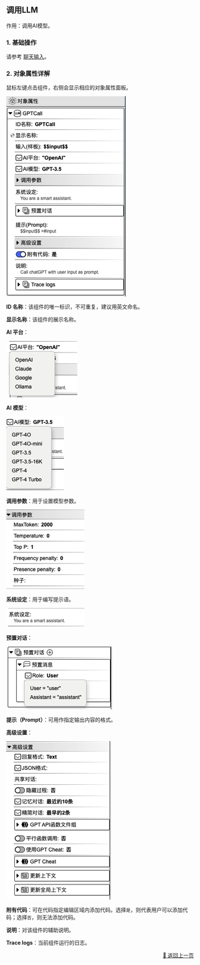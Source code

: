 ## 调用LLM

作用：调用AI模型。

### 1. 基础操作

请参考 [聊天输入](./user_chat-zh_CN.md)。

### 2. 对象属性详解

鼠标左键点击组件，右侧会显示相应的对象属性面板。

<p><img src="../../../assets/call_llm7_component_cn.jpg" alt="call-llm7" /></p>

**ID 名称**：该组件的唯一标识，不可重复，建议用英文命名。

**显示名称**：该组件的展示名称。

<!-- **输入（样板）**： -->

**AI 平台**：

<div><img src="../../../assets/call_llm1_component_cn.jpg" alt="call-llm1" /></div>

**AI 模型**：

<div><img src="../../../assets/call_llm2_component_cn.jpg" alt="call-llm2" /></div>

**调用参数**：用于设置模型参数。

<div><img src="../../../assets/call_llm3_component_cn.jpg" alt="call-llm3" /></div>

**系统设定**：用于编写提示语。

<div><img src="../../../assets/call_llm4_component_cn.jpg" alt="call-llm4" /></div>

**预置对话**：

<div><img src="../../../assets/call_llm6_component_cn.jpg" alt="call-llm6" /></div>

**提示（Prompt）**：可用作指定输出内容的格式。

**高级设置**：

<div><img src="../../../assets/call_llm5_component_cn.jpg" alt="call-llm5" /></div>

**附有代码**：可在代码指定编辑区域内添加代码。选择`是`，则代表用户可以添加代码；选择`否`，则无法添加代码。

**说明**：对该组件的辅助说明。

**Trace logs**：当前组件运行的日志。


<p align="right" >
  <a href="../../components/AI_call/index-zh_CN.md">
    🔗 返回上一页
  </a>
</p>